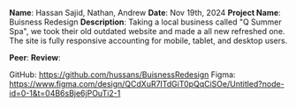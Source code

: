 **Name**: Hassan Sajid, Nathan, Andrew
**Date**: Nov 19th, 2024
**Project Name**: Buisness Redesign
**Description**: Taking a local business called "Q Summer Spa", we took their old outdated website and made a all new refreshed one. The site is fully responsive accounting for mobile, tablet, and desktop users.

**Peer**:
**Review**: 

GitHub: https://github.com/hussans/BuisnessRedesign
Figma: https://www.figma.com/design/QCdXuR7ITdGiT0pQqCiSOe/Untitled?node-id=0-1&t=04B6sBje6jPOuTi2-1
